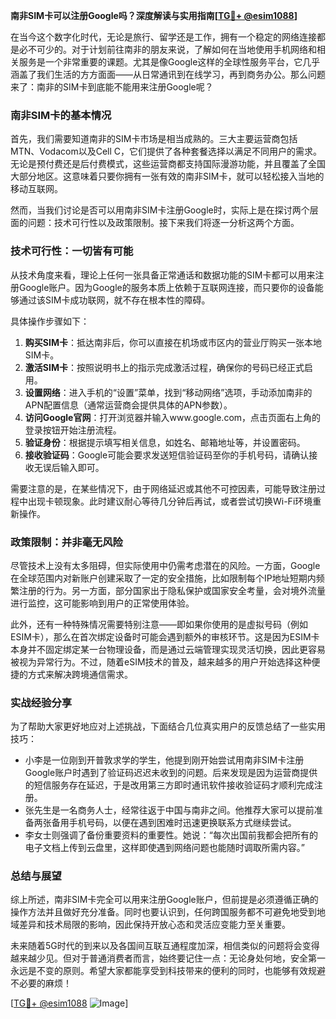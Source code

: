 **南非SIM卡可以注册Google吗？深度解读与实用指南[[TG💪+ @esim1088](https://t.me/s/esim1088)]**

在当今这个数字化时代，无论是旅行、留学还是工作，拥有一个稳定的网络连接都是必不可少的。对于计划前往南非的朋友来说，了解如何在当地使用手机网络和相关服务是一个非常重要的课题。尤其是像Google这样的全球性服务平台，它几乎涵盖了我们生活的方方面面——从日常通讯到在线学习，再到商务办公。那么问题来了：南非的SIM卡到底能不能用来注册Google呢？

### 南非SIM卡的基本情况

首先，我们需要知道南非的SIM卡市场是相当成熟的。三大主要运营商包括MTN、Vodacom以及Cell C，它们提供了各种套餐选择以满足不同用户的需求。无论是预付费还是后付费模式，这些运营商都支持国际漫游功能，并且覆盖了全国大部分地区。这意味着只要你拥有一张有效的南非SIM卡，就可以轻松接入当地的移动互联网。

然而，当我们讨论是否可以用南非SIM卡注册Google时，实际上是在探讨两个层面的问题：技术可行性以及政策限制。接下来我们将逐一分析这两个方面。

### 技术可行性：一切皆有可能

从技术角度来看，理论上任何一张具备正常通话和数据功能的SIM卡都可以用来注册Google账户。因为Google的服务本质上依赖于互联网连接，而只要你的设备能够通过该SIM卡成功联网，就不存在根本性的障碍。

具体操作步骤如下：
1. **购买SIM卡**：抵达南非后，你可以直接在机场或市区内的营业厅购买一张本地SIM卡。
2. **激活SIM卡**：按照说明书上的指示完成激活过程，确保你的号码已经正式启用。
3. **设置网络**：进入手机的“设置”菜单，找到“移动网络”选项，手动添加南非的APN配置信息（通常运营商会提供具体的APN参数）。
4. **访问Google官网**：打开浏览器并输入www.google.com，点击页面右上角的登录按钮开始注册流程。
5. **验证身份**：根据提示填写相关信息，如姓名、邮箱地址等，并设置密码。
6. **接收验证码**：Google可能会要求发送短信验证码至你的手机号码，请确认接收无误后输入即可。

需要注意的是，在某些情况下，由于网络延迟或其他不可控因素，可能导致注册过程中出现卡顿现象。此时建议耐心等待几分钟后再试，或者尝试切换Wi-Fi环境重新操作。

### 政策限制：并非毫无风险

尽管技术上没有太多阻碍，但实际使用中仍需考虑潜在的风险。一方面，Google在全球范围内对新账户创建采取了一定的安全措施，比如限制每个IP地址短期内频繁注册的行为。另一方面，部分国家出于隐私保护或国家安全考量，会对境外流量进行监控，这可能影响到用户的正常使用体验。

此外，还有一种特殊情况需要特别注意——即如果你使用的是虚拟号码（例如ESIM卡），那么在首次绑定设备时可能会遇到额外的审核环节。这是因为ESIM卡本身并不固定绑定某一台物理设备，而是通过云端管理实现灵活切换，因此更容易被视为异常行为。不过，随着eSIM技术的普及，越来越多的用户开始选择这种便捷的方式来解决跨境通信需求。

### 实战经验分享

为了帮助大家更好地应对上述挑战，下面结合几位真实用户的反馈总结了一些实用技巧：

- 小李是一位刚到开普敦求学的学生，他提到刚开始尝试用南非SIM卡注册Google账户时遇到了验证码迟迟未收到的问题。后来发现是因为运营商提供的短信服务存在延迟，于是改用第三方即时通讯软件接收验证码才顺利完成注册。
- 张先生是一名商务人士，经常往返于中国与南非之间。他推荐大家可以提前准备两张备用手机号码，以便在遇到困难时迅速更换联系方式继续尝试。
- 李女士则强调了备份重要资料的重要性。她说：“每次出国前我都会把所有的电子文档上传到云盘里，这样即使遇到网络问题也能随时调取所需内容。”

### 总结与展望

综上所述，南非SIM卡完全可以用来注册Google账户，但前提是必须遵循正确的操作方法并且做好充分准备。同时也要认识到，任何跨国服务都不可避免地受到地域差异和技术局限的影响，因此保持开放心态和灵活应变能力至关重要。

未来随着5G时代的到来以及各国间互联互通程度加深，相信类似的问题将会变得越来越少见。但对于普通消费者而言，始终要记住一点：无论身处何地，安全第一永远是不变的原则。希望大家都能享受到科技带来的便利的同时，也能够有效规避不必要的麻烦！

[[TG💪+ @esim1088](https://t.me/s/esim1088) ![Image](https://i.postimg.cc/4NQfJmqS/Snipaste-2025-05-13-00-14-12.png)]